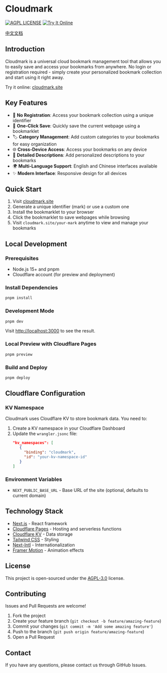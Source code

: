 # Cloudmark

[![AGPL LICENSE](https://img.shields.io/badge/LICENSE-AGPL-blue.svg)](https://www.gnu.org/licenses/agpl-3.0.html)
[![Try It Online](https://img.shields.io/badge/TryIt-Online-orange.svg)](https://cloudmark.site)

[中文文档](README.zh.md)

## Introduction

Cloudmark is a universal cloud bookmark management tool that allows you to easily save and access your bookmarks from anywhere. No login or registration required - simply create your personalized bookmark collection and start using it right away.

Try it online: [cloudmark.site](https://cloudmark.site)

## Key Features

- 🔑 **No Registration**: Access your bookmark collection using a unique identifier
- 🔖 **One-Click Save**: Quickly save the current webpage using a bookmarklet
- 🏷️ **Category Management**: Add custom categories to your bookmarks for easy organization
- 🌐 **Cross-Device Access**: Access your bookmarks on any device
- 📝 **Detailed Descriptions**: Add personalized descriptions to your bookmarks
- 🌍 **Multi-Language Support**: English and Chinese interfaces available
- ✨ **Modern Interface**: Responsive design for all devices

## Quick Start

1. Visit [cloudmark.site](https://cloudmark.site)
2. Generate a unique identifier (mark) or use a custom one
3. Install the bookmarklet to your browser
4. Click the bookmarklet to save webpages while browsing
5. Visit `cloudmark.site/your-mark` anytime to view and manage your bookmarks

## Local Development

### Prerequisites

- Node.js 15+ and pnpm
- Cloudflare account (for preview and deployment)

### Install Dependencies

```bash
pnpm install
```

### Development Mode

```bash
pnpm dev
```

Visit [http://localhost:3000](http://localhost:3000) to see the result.

### Local Preview with Cloudflare Pages

```bash
pnpm preview
```

### Build and Deploy

```bash
pnpm deploy
```

## Cloudflare Configuration

### KV Namespace

Cloudmark uses Cloudflare KV to store bookmark data. You need to:

1. Create a KV namespace in your Cloudflare Dashboard
2. Update the `wrangler.jsonc` file:
   ```json
   "kv_namespaces": [
      { 
        "binding": "cloudmark", 
        "id": "your-kv-namespace-id" 
      }
   ]
   ```

### Environment Variables

- `NEXT_PUBLIC_BASE_URL` - Base URL of the site (optional, defaults to current domain)

## Technology Stack

- [Next.js](https://nextjs.org/) - React framework
- [Cloudflare Pages](https://pages.cloudflare.com/) - Hosting and serverless functions
- [Cloudflare KV](https://developers.cloudflare.com/workers/runtime-apis/kv/) - Data storage
- [Tailwind CSS](https://tailwindcss.com/) - Styling
- [Next-Intl](https://next-intl-docs.vercel.app/) - Internationalization
- [Framer Motion](https://www.framer.com/motion/) - Animation effects

## License

This project is open-sourced under the [AGPL-3.0](https://www.gnu.org/licenses/agpl-3.0.html) license.

## Contributing

Issues and Pull Requests are welcome!

1. Fork the project
2. Create your feature branch (`git checkout -b feature/amazing-feature`)
3. Commit your changes (`git commit -m 'Add some amazing feature'`)
4. Push to the branch (`git push origin feature/amazing-feature`)
5. Open a Pull Request

## Contact

If you have any questions, please contact us through GitHub Issues.
